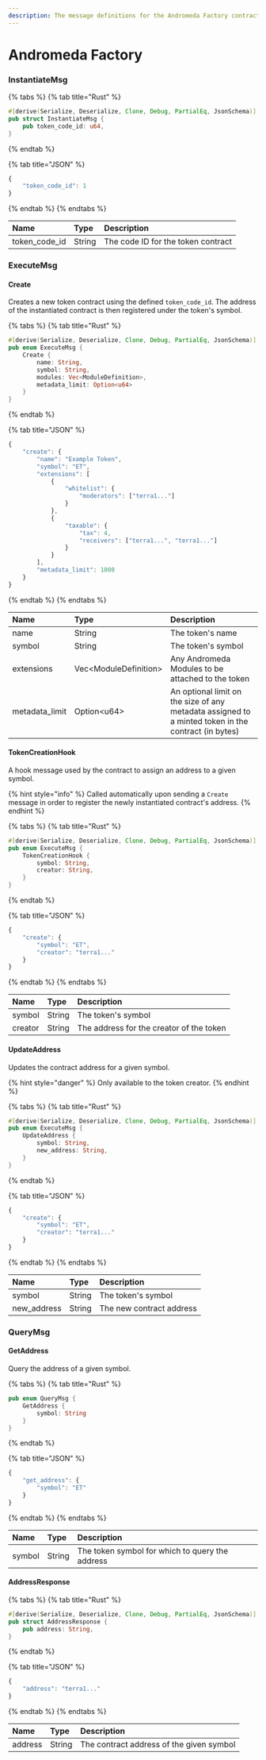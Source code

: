 ```yaml
---
description: The message definitions for the Andromeda Factory contract
---
```


# Andromeda Factory

### InstantiateMsg

{% tabs %}
{% tab title="Rust" %}
```rust
#[derive(Serialize, Deserialize, Clone, Debug, PartialEq, JsonSchema)]
pub struct InstantiateMsg {
    pub token_code_id: u64,
}
```
{% endtab %}

{% tab title="JSON" %}
```javascript
{
    "token_code_id": 1
}
```
{% endtab %}
{% endtabs %}

| Name | Type | Description |
| :--- | :--- | :--- |
| token\_code\_id | String | The code ID for the token contract |

### ExecuteMsg

#### Create

Creates a new token contract using the defined  `token_code_id`. The address of the instantiated contract is then registered under the token's symbol.

{% tabs %}
{% tab title="Rust" %}
```rust
#[derive(Serialize, Deserialize, Clone, Debug, PartialEq, JsonSchema)]
pub enum ExecuteMsg {
    Create {
        name: String,
        symbol: String,
        modules: Vec<ModuleDefinition>,
        metadata_limit: Option<u64>
    }
}
```
{% endtab %}

{% tab title="JSON" %}
```javascript
{
    "create": {
        "name": "Example Token",
        "symbol": "ET",
        "extensions": [
            {
                "whitelist": {
                    "moderators": ["terra1..."]
                }
            },
            {
                "taxable": {
                    "tax": 4,
                    "receivers": ["terra1...", "terra1..."]
                }
            }
        ],
        "metadata_limit": 1000
    }
}
```
{% endtab %}
{% endtabs %}

| Name | Type | Description |
| :--- | :--- | :--- |
| name | String | The token's name |
| symbol | String | The token's symbol |
| extensions | Vec&lt;ModuleDefinition&gt; | Any Andromeda Modules to be attached to the token |
| metadata\_limit | Option&lt;u64&gt; | An optional limit on the size of any metadata assigned to a minted token in the contract \(in bytes\) |

#### TokenCreationHook

A hook message used by the contract to assign an address to a given symbol.

{% hint style="info" %}
Called automatically upon sending a `Create` message in order to register the newly instantiated contract's address.
{% endhint %}

{% tabs %}
{% tab title="Rust" %}
```rust
#[derive(Serialize, Deserialize, Clone, Debug, PartialEq, JsonSchema)]
pub enum ExecuteMsg {
    TokenCreationHook {
        symbol: String,
        creator: String,
    }
}
```
{% endtab %}

{% tab title="JSON" %}
```javascript
{
    "create": {
        "symbol": "ET",
        "creator": "terra1..."
    }
}
```
{% endtab %}
{% endtabs %}

| Name | Type | Description |
| :--- | :--- | :--- |
| symbol | String | The token's symbol |
| creator | String | The address for the creator of the token |

#### UpdateAddress

Updates the contract address for a given symbol.

{% hint style="danger" %}
Only available to the token creator.
{% endhint %}

{% tabs %}
{% tab title="Rust" %}
```rust
#[derive(Serialize, Deserialize, Clone, Debug, PartialEq, JsonSchema)]
pub enum ExecuteMsg {
    UpdateAddress {
        symbol: String,
        new_address: String,
    }
}
```
{% endtab %}

{% tab title="JSON" %}
```javascript
{
    "create": {
        "symbol": "ET",
        "creator": "terra1..."
    }
}
```
{% endtab %}
{% endtabs %}

| Name | Type | Description |
| :--- | :--- | :--- |
| symbol | String | The token's symbol |
| new\_address | String | The new contract address |

### QueryMsg

#### GetAddress

Query the address of a given symbol.

{% tabs %}
{% tab title="Rust" %}
```rust
pub enum QueryMsg {
    GetAddress {
        symbol: String
    }
}
```
{% endtab %}

{% tab title="JSON" %}
```javascript
{
    "get_address": {
        "symbol": "ET"
    }
}
```
{% endtab %}
{% endtabs %}

| Name | Type | Description |
| :--- | :--- | :--- |
| symbol | String | The token symbol for which to query the address |

#### AddressResponse

{% tabs %}
{% tab title="Rust" %}
```rust
#[derive(Serialize, Deserialize, Clone, Debug, PartialEq, JsonSchema)]
pub struct AddressResponse {
    pub address: String,
}
```
{% endtab %}

{% tab title="JSON" %}
```javascript
{
    "address": "terra1..."
}
```
{% endtab %}
{% endtabs %}

| Name | Type | Description |
| :--- | :--- | :--- |
| address | String | The contract address of the given symbol |

